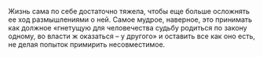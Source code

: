 Жизнь сама по себе достаточно тяжела, чтобы еще больше осложнять ее ход размышлениями о ней. Самое мудрое, наверное, это принимать как должное «гнетущую для человечества судьбу родиться по закону одному, во власти ж оказаться – у другого» и оставить все как оно есть, не делая попыток примирить несовместимое.